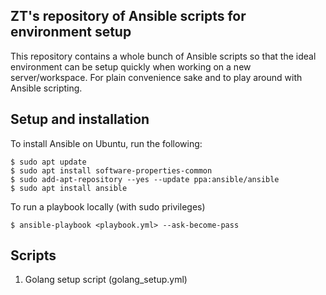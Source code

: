 ## ZT's repository of Ansible scripts for environment setup

This repository contains a whole bunch of Ansible scripts so that the ideal environment can be setup quickly when working on a new server/workspace. For plain convenience sake and to play around with Ansible scripting.

## Setup and installation

To install Ansible on Ubuntu, run the following:
```shell
$ sudo apt update
$ sudo apt install software-properties-common
$ sudo add-apt-repository --yes --update ppa:ansible/ansible
$ sudo apt install ansible
```

To run a playbook locally (with sudo privileges)
```shell
$ ansible-playbook <playbook.yml> --ask-become-pass
```

## Scripts
1. Golang setup script (golang_setup.yml)